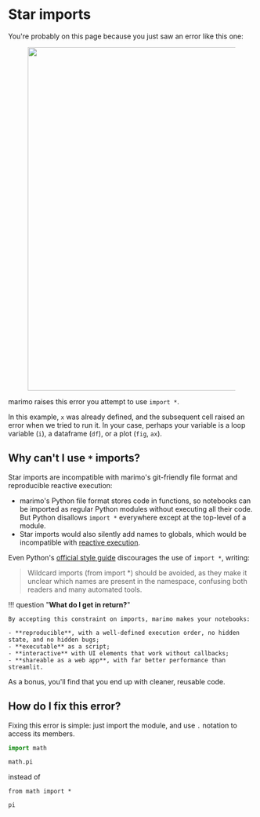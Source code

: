 # Star imports

You're probably on this page because you just saw an error like this one:

<div align="center">
<figure>
<img src="/_static/docs_import_star_error.png" width="700px"/>
</figure>
</div>

marimo raises this error you attempt to use `import *`.

In this example, `x` was already defined, and the subsequent cell raised an
error when we tried to run it. In your case, perhaps your variable is a loop
variable (`i`), a dataframe (`df`), or a plot (`fig`, `ax`).

## Why can't I use `*` imports?

Star imports are incompatible with marimo's git-friendly file format and reproducible reactive execution:

- marimo's Python file format stores code in functions, so notebooks can be imported as regular Python modules without executing all their code. But Python disallows `import *` everywhere except at the top-level of a module.
- Star imports would also silently add names to globals, which would be
incompatible with [reactive execution](../reactivity.md).

Even Python's [official style guide](https://peps.python.org/pep-0008/) discourages the use of `import *`, writing:

> Wildcard imports (from <module> import *) should be avoided, as they make it unclear which names are present in the namespace, confusing both readers and many automated tools. 

!!! question "**What do I get in return?**"

    By accepting this constraint on imports, marimo makes your notebooks:

    - **reproducible**, with a well-defined execution order, no hidden state, and no hidden bugs;
    - **executable** as a script;
    - **interactive** with UI elements that work without callbacks;
    - **shareable as a web app**, with far better performance than streamlit.

As a bonus, you'll find that you end up with cleaner, reusable code.

## How do I fix this error?

Fixing this error is simple: just import the module, and use `.` notation
to access its members.

```python
import math

math.pi
```

instead of

```
from math import *

pi
```
